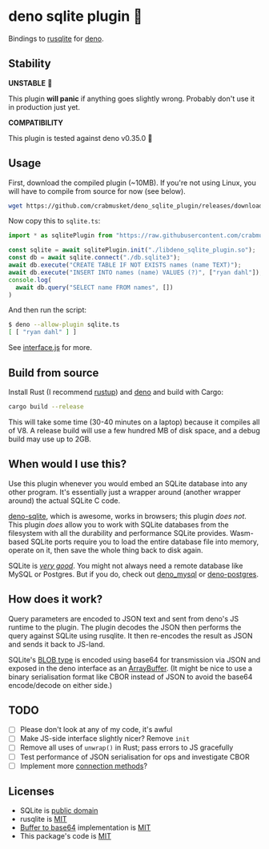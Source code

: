 # deno sqlite plugin :seedling:

Bindings to [rusqlite](https://github.com/jgallagher/rusqlite) for [deno](https://deno.land).

## Stability

**UNSTABLE** :rotating_light:

This plugin **will panic** if anything goes slightly wrong.
Probably don't use it in production just yet.

**COMPATIBILITY**

This plugin is tested against deno v0.35.0 🦕

## Usage

First, download the compiled plugin (~10MB).
If you're not using Linux, you will have to compile from source for now (see below).

```bash
wget https://github.com/crabmusket/deno_sqlite_plugin/releases/download/v0.1/libdeno_sqlite_plugin.so
```

Now copy this to `sqlite.ts`:

```ts
import * as sqlitePlugin from "https://raw.githubusercontent.com/crabmusket/deno_sqlite_plugin/v0.1/src/mod.ts";

const sqlite = await sqlitePlugin.init("./libdeno_sqlite_plugin.so");
const db = await sqlite.connect("./db.sqlite3");
await db.execute("CREATE TABLE IF NOT EXISTS names (name TEXT)");
await db.execute("INSERT INTO names (name) VALUES (?)", ["ryan dahl"]);
console.log(
  await db.query("SELECT name FROM names", [])
)
```

And then run the script:

```bash
$ deno --allow-plugin sqlite.ts
[ [ "ryan dahl" ] ]
```

See [interface.js](./tests/interface.js) for more.

## Build from source

Install Rust (I recommend [rustup](https://rustup.rs/)) and [deno](https://deno.land/#install) and build with Cargo:

```bash
cargo build --release
```

This will take some time (30-40 minutes on a laptop) because it compiles all of V8.
A release build will use a few hundred MB of disk space, and a debug build may use up to 2GB.

## When would I use this?

Use this plugin whenever you would embed an SQLite database into any other program.
It's essentially just a wrapper around (another wrapper around) the actual SQLite C code.

[deno-sqlite](https://github.com/dyedgreen/deno-sqlite), which is awesome, works in browsers; this plugin _does not_.
This plugin _does_ allow you to work with SQLite databases from the filesystem with all the durability and performance SQLite provides.
Wasm-based SQLite ports require you to load the entire database file into memory, operate on it, then save the whole thing back to disk again.

SQLite is [_very good_](https://sqlite.org/testing.html).
You might not always need a remote database like MySQL or Postgres.
But if you do, check out [deno_mysql](https://github.com/manyuanrong/deno_mysql) or [deno-postgres](https://github.com/buildondata/deno-postgres).

## How does it work?

Query parameters are encoded to JSON text and sent from deno's JS runtime to the plugin.
The plugin decodes the JSON then performs the query against SQLite using rusqlite.
It then re-encodes the result as JSON and sends it back to JS-land.

SQLite's [BLOB type](https://www.sqlite.org/datatype3.html) is encoded using base64 for transmission via JSON and exposed in the deno interface as an [ArrayBuffer](https://developer.mozilla.org/en-US/docs/Web/JavaScript/Reference/Global_Objects/ArrayBuffer).
(It might be nice to use a binary serialisation format like CBOR instead of JSON to avoid the base64 encode/decode on either side.)

## TODO

- [ ] Please don't look at any of my code, it's awful
- [ ] Make JS-side interface slightly nicer? Remove `init`
- [ ] Remove all uses of `unwrap()` in Rust; pass errors to JS gracefully
- [ ] Test performance of JSON serialisation for ops and investigate CBOR
- [ ] Implement more [connection methods](https://docs.rs/rusqlite/0.21.0/rusqlite/struct.Connection.html)?

## Licenses

* SQLite is [public domain](https://sqlite.org/copyright.html)
* rusqlite is [MIT](https://github.com/jgallagher/rusqlite/blob/master/LICENSE)
* [Buffer to base64](./src/bufferToBase64.js) implementation is [MIT](https://gist.githubusercontent.com/jonleighton/958841/raw/fb05a8632efb75d85d43deb593df04367ce48371/base64ArrayBuffer.js)
* This package's code is [MIT](./LICENSE)
